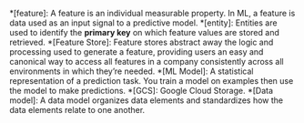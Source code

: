 *[feature]: A feature is an individual measurable property. In ML, a feature is data used as an input signal to a predictive model.
*[entity]: Entities are used to identify the __primary key__ on which feature values are stored and retrieved.
*[Feature Store]: Feature stores abstract away the logic and processing used to generate a feature, providing users an easy and canonical way to access all features in a company consistently across all environments in which they’re needed.
*[ML Model]: A statistical representation of a prediction task. You train a model on examples then use the model to make predictions.
*[GCS]: Google Cloud Storage. 
*[Data model]: A data model organizes data elements and standardizes how the data elements relate to one another. 